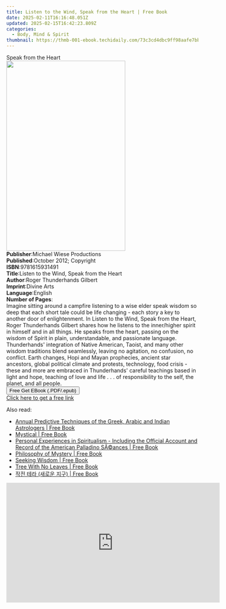 ```yaml
---
title: Listen to the Wind, Speak from the Heart | Free Book
date: 2025-02-11T16:16:48.051Z
updated: 2025-02-15T16:42:23.809Z
categories:
  - Body, Mind & Spirit
thumbnail: https://thmb-001-ebook.techidaily.com/73c3cd4dbc9ff98aafe7bbf04227941414b01e3c18dff719542f7e4aae949f2f.jpg
---
```

<main id="book-container">
  <div class="flex flex-col">
    <div class="book-brief flex-1 py-6 px-4 sm:p-6 md:py-10 md:px-8">
      <!-- brief-->
      <div class="book-brief-main">Speak from the Heart</div>
    </div>
    <div
      class="book-meta-info flex-1 grid gap-4 col-start-1 col-end-3 row-start-1 sm:mb-6 sm:grid-cols-4 lg:gap-6 lg:col-start-2 lg:row-end-6 lg:row-span-6 lg:mb-0"
    >
      <div
        class="book-meta-info-left place-content-center mt-4 p-4 text-sm leading-6 col-start-2 col-span-2 dark:text-slate-400"
      >
        <img
          class="w-full h-500 object-cover rounded-lg sm:h-255 sm:col-span-2 lg:col-span-full"
          src="https://img-001-ebook.techidaily.com/aaaf687d4faa6e2848a1fe676f89269c4ef4993e985f991a8528074aca189bfd.jpg"
          alt=""
          width="312"
          height="500"
        />
      </div>
      <div
        class="book-meta-info-right mt-2 col-start-1 row-start-2 col-span-3 self-center"
      >
        <!-- meta data  -->
        <div class="flex flex-col px-4 md:px-8">
          <div class="flex-1">
            <strong>Publisher</strong>:<span class="px-2"
              >Michael Wiese Productions</span
            >
          </div>
          <div class="flex-1">
            <strong>Published</strong>:<span class="px-2"
              >October 2012; Copyright</span
            >
          </div>
          <div class="flex-1">
            <strong>ISBN</strong>:<span class="px-2">9781615931491</span>
          </div>
          <div class="flex-1">
            <strong>Title</strong>:<span class="px-2"
              >Listen to the Wind, Speak from the Heart</span
            >
          </div>
          <div class="flex-1">
            <strong>Author</strong>:<span class="px-2"
              >Roger Thunderhands Gilbert</span
            >
          </div>
          <div class="flex-1">
            <strong>Imprint</strong>:<span class="px-2">Divine Arts</span>
          </div>
          <div class="flex-1">
            <strong>Language</strong>:<span class="px-2">English</span>
          </div>
          <div class="flex-1">
            <strong>Number of Pages</strong>:<span class="px-2"></span>
          </div>
        </div>
      </div>
    </div>
    <div class="book-description flex-1 py-6 px-4 sm:p-6 md:py-10 md:px-8">
      <div class="book-description-main">
        <div accordion-content="" id="description">
          Imagine sitting around a campfire listening to a wise elder speak
          wisdom so deep that each short tale could be life changing - each
          story a key to another door of enlightenment. In Listen to the Wind,
          Speak from the Heart, Roger Thunderhands Gilbert shares how he listens
          to the inner/higher spirit in himself and in all things. He speaks
          from the heart, passing on the wisdom of Spirit in plain,
          understandable, and passionate language. Thunderhands' integration of
          Native American, Taoist, and many other wisdom traditions blend
          seamlessly, leaving no agitation, no confusion, no conflict. Earth
          changes, Hopi and Mayan prophecies, ancient star ancestors, global
          political climate and protests, technology, food crisis - these and
          more are embraced in Thunderhands' careful teachings based in light
          and hope, teaching of love and life . . . of responsibility to the
          self, the planet, and all people.
        </div>
      </div>
    </div>
    <div class="book-excerpts flex-1 py-6 px-4 sm:p-6 md:py-10 md:px-8"></div>
    <div
      class="book-about-author flex-1 py-6 px-4 sm:p-6 md:py-10 md:px-8"
    ></div>
    <div class="book-free-get flex-1 py-6 px-4 sm:p-6 md:py-10 md:px-8">
      <button
        id="btn-free-get"
        class="bg-blue-500 hover:bg-blue-700 text-white font-bold py-2 px-4 rounded"
      >
        Free Get EBook (.PDF/.epub)
      </button>
      <div id="countdown-display" class="px-2 text-lg mt-2"></div>
      <a
        id="free-link"
        class="hidden bg-blue-500 hover:bg-blue-700 text-white font-bold py-2 px-4 rounded"
        href="https://www.ebooks.com/en-us/book/96464934/listen-to-the-wind-speak-from-the-heart/roger-thunderhands-gilbert/"
        target="_blank"
        >Click here to get a free link</a
      >
    </div>
    <script>
      let countdownTime = 0;
      let countdownInterval = null;
      document
        .getElementById('btn-free-get')
        .addEventListener('click', startCountdown);
      function startCountdown() {
        countdownTime = new Date().getTime() + 60000 * 3;
        countdownInterval = setInterval(updateCountdown, 1000);
        document.getElementById('btn-free-get').disabled = true;
        document
          .getElementById('btn-free-get')
          .classList.add('bg-gray-500', 'cursor-not-allowed');
      }
      function updateCountdown() {
        let currentTime = new Date().getTime();
        let timeLeft = countdownTime - currentTime;
        let secondsLeft = Math.floor(timeLeft / 1000);
        document.getElementById('countdown-display').innerHTML =
          `Remaining time: ${secondsLeft} seconds.`;
        if (secondsLeft <= 0) {
          clearInterval(countdownInterval);
          document.getElementById('btn-free-get').classList.add('hidden');
          document.getElementById('free-link').classList.remove('hidden');
          document.getElementById('countdown-display').innerHTML = '';
        }
      }
    </script>
  </div>
</main>

<ins class="adsbygoogle"
      style="display:block"
      data-ad-client="ca-pub-7571918770474297"
      data-ad-slot="8358498916"
      data-ad-format="auto"
      data-full-width-responsive="true"></ins>
    

<span class="atpl-alsoreadstyle">Also read:</span>
<div><ul>
<li><a href="https://novels-ebooks.techidaily.com/210270976-9781910531501-annual-predictive-techniques-of-the-greek-arabic-and-indian-astrologers/"><u>Annual Predictive Techniques of the Greek, Arabic and Indian Astrologers | Free Book</u></a></li>
<li><a href="https://novels-ebooks.techidaily.com/210271034-9781925921632-mystical/"><u>Mystical | Free Book</u></a></li>
<li><a href="https://novels-ebooks.techidaily.com/210271104-9781528767736-personal-experiences-in-spiritualism-including-the-official-account-and-record-of-the-american-palladino-saances/"><u>Personal Experiences in Spiritualism - Including the Official Account and Record of the American Palladino SÃ©ances | Free Book</u></a></li>
<li><a href="https://novels-ebooks.techidaily.com/210271101-9781528767835-philosophy-of-mystery/"><u>Philosophy of Mystery | Free Book</u></a></li>
<li><a href="https://novels-ebooks.techidaily.com/210270692-9781250809384-seeking-wisdom/"><u>Seeking Wisdom | Free Book</u></a></li>
<li><a href="https://novels-ebooks.techidaily.com/210271053-9780648921073-tree-with-no-leaves/"><u>Tree With No Leaves | Free Book</u></a></li>
<li><a href="https://novels-ebooks.techidaily.com/210270728-9781952022104-7j6r7kceio2fjoudvcao7ioi66gc7jq0ioyngoq1rck/"><u>작전 테라 (새로운 지구) | Free Book</u></a></li>
</ul></div>

<!-- affiliate ads begin -->
<iframe width="560" height="315" src="https://www.youtube.com/embed/j5gTm5KxtQ0?si=onF1rBS2nEM5nLGg" title="YouTube video player" frameborder="0" allow="accelerometer; autoplay; clipboard-write; encrypted-media; gyroscope; picture-in-picture; web-share" referrerpolicy="strict-origin-when-cross-origin" allowfullscreen></iframe>
<!-- affiliate ads end -->

